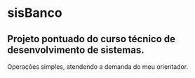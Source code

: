 # sisBanco

## Projeto pontuado do curso técnico de desenvolvimento de sistemas.

Operações simples, atendendo a demanda do meu orientador.
